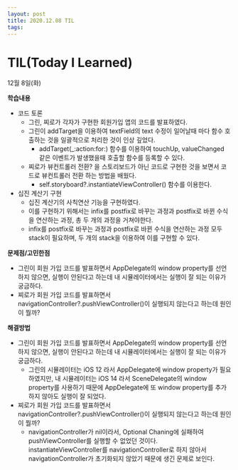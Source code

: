 ```yaml
---
layout: post
title: 2020.12.08 TIL
tags:
---
```

# TIL(Today I Learned)

12월 8일(화)

**학습내용**

- 코드 토론
    - 그린, 찌로가 각자가 구현한 회원가입 앱의 코드를 발표하였다.
    - 그린이 addTarget을 이용하여 textField의 text 수정이 일어날때 마다 함수 호출하는 것을 일괄적으로 처리한 것이 인상 깊었다.
        - addTarget(_:action:for:) 함수를 이용하여 touchUp, valueChanged 같은 이벤트가 발생했을때 호출할 함수를 등록할 수 있다.
    - 찌로가 뷰컨트롤러 전환? 을 스토리보드가 아닌 코드로 구현한 것을 보면서 코드로 뷰컨트롤러 전환 하는 방법을 배웠다.
        - self.storyboard?.instantiateViewController() 함수를 이용한다.
- 십진 계산기 구현
    - 십진 계산기의 사칙연산 기능을 구현하였다.
    - 이를 구현하기 위해서는 infix를 postfix로 바꾸는 과정과 postfix로 바뀐 수식을 연산하는 과정, 총 두 개의 과정을 거쳐야한다.
    - infix를 postfix로 바꾸는 과정과 postfix로 바뀐 수식을 연산하는 과정 모두 stack이 필요하며, 두 개의 stack을 이용하여 이를 구현할 수 있다.

**문제점/고민한점**

- 그린이 회원 가입 코드를 발표하면서 AppDelegate의 window property를 선언하지 않으면, 실행이 안된다고 하는데 내 시뮬레이터에서는 실행이 잘 되는 이유가 궁금하다.
- 찌로가 회원 가입 코드를 발표하면서 navigationController?.pushViewController()이 실행되지 않는다고 하는데 원인이 뭘까?

**해결방법**

- 그린이 회원 가입 코드를 발표하면서 AppDelegate의 window property를 선언하지 않으면, 실행이 안된다고 하는데 내 시뮬레이터에서는 실행이 잘 되는 이유가 궁금하다.
    - 그린의 시뮬레이터는 iOS 12 라서 AppDelegate에 window property가 필요하였지만, 내 시뮬레이터는 iOS 14 라서 SceneDelegate의 window property를 사용하기 때문에 AppDelegate에 또 window property를 추가하지 않아도 실행이 잘 되었다.
- 찌로가 회원 가입 코드를 발표하면서 navigationController?.pushViewController()이 실행되지 않는다고 하는데 원인이 뭘까?
    - navigationController가 nil이라서, Optional Chaning에 실패하여 pushViewController를 실행할 수 없었던 것이다. instantiateViewController를 navigationController로 하지 않아서 navigationController가 초기화되지 않았기 때문에 생긴 문제로 보인다.
